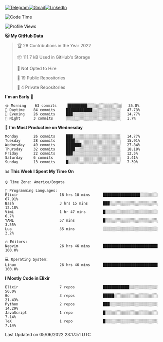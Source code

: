 
[![Telegram](https://img.shields.io/badge/-TELEGRAM-2CA5E0?logo=telegram&logoColor=white)](https://t.me/jogeraca)[![Gmail](https://img.shields.io/badge/-GMAIL-D14836?logo=gmail&logoColor=white)](mailto:jogeraca@gmail.com)[![LinkedIn](https://img.shields.io/badge/-LINKEDIN-3177C6?logo=linkedin&logoColor=white)](https://www.linkedin.com/in/jogeraca)

<!--START_SECTION:waka-->
![Code Time](http://img.shields.io/badge/Code%20Time-0%20secs-blue)

![Profile Views](http://img.shields.io/badge/Profile%20Views-0-blue)

**🐱 My GitHub Data** 

> 🏆 28 Contributions in the Year 2022
 > 
> 📦 111.7 kB Used in GitHub's Storage 
 > 
> 🚫 Not Opted to Hire
 > 
> 📜 19 Public Repositories 
 > 
> 🔑 4 Private Repositories  
 > 
**I'm an Early 🐤** 

```text
🌞 Morning    63 commits     █████████░░░░░░░░░░░░░░░░   35.8% 
🌆 Daytime    84 commits     ████████████░░░░░░░░░░░░░   47.73% 
🌃 Evening    26 commits     ███░░░░░░░░░░░░░░░░░░░░░░   14.77% 
🌙 Night      3 commits      ░░░░░░░░░░░░░░░░░░░░░░░░░   1.7%

```
📅 **I'm Most Productive on Wednesday** 

```text
Monday       26 commits     ███░░░░░░░░░░░░░░░░░░░░░░   14.77% 
Tuesday      28 commits     ████░░░░░░░░░░░░░░░░░░░░░   15.91% 
Wednesday    49 commits     ███████░░░░░░░░░░░░░░░░░░   27.84% 
Thursday     32 commits     ████░░░░░░░░░░░░░░░░░░░░░   18.18% 
Friday       22 commits     ███░░░░░░░░░░░░░░░░░░░░░░   12.5% 
Saturday     6 commits      ░░░░░░░░░░░░░░░░░░░░░░░░░   3.41% 
Sunday       13 commits     █░░░░░░░░░░░░░░░░░░░░░░░░   7.39%

```


📊 **This Week I Spent My Time On** 

```text
⌚︎ Time Zone: America/Bogota

💬 Programming Languages: 
Elixir                   18 hrs 10 mins      █████████████████░░░░░░░░   67.91% 
Bash                     3 hrs 15 mins       ███░░░░░░░░░░░░░░░░░░░░░░   12.18% 
VimL                     1 hr 47 mins        █░░░░░░░░░░░░░░░░░░░░░░░░   6.7% 
YAML                     57 mins             █░░░░░░░░░░░░░░░░░░░░░░░░   3.55% 
Lua                      35 mins             ░░░░░░░░░░░░░░░░░░░░░░░░░   2.2%

🔥 Editors: 
Neovim                   26 hrs 46 mins      █████████████████████████   100.0%

💻 Operating System: 
Linux                    26 hrs 46 mins      █████████████████████████   100.0%

```

**I Mostly Code in Elixir** 

```text
Elixir                   7 repos             ████████████░░░░░░░░░░░░░   50.0% 
Go                       3 repos             █████░░░░░░░░░░░░░░░░░░░░   21.43% 
Python                   2 repos             ███░░░░░░░░░░░░░░░░░░░░░░   14.29% 
JavaScript               1 repo              █░░░░░░░░░░░░░░░░░░░░░░░░   7.14% 
TeX                      1 repo              █░░░░░░░░░░░░░░░░░░░░░░░░   7.14%

```



 Last Updated on 05/06/2022 23:17:51 UTC
<!--END_SECTION:waka-->
